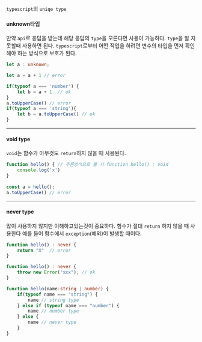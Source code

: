 `typescript`의 `uniqe type`

#### unknown타입
만약 `api`로 응답을 받는데 해당 응답의 `type`을 모른다면 사용이 가능하다.
`type`을 알 지 못할때 사용하면 된다.
`typescript`로부터 어떤 작업을 하려면 변수의 타입을 먼저 확인해야 하는 방식으로 보호가 된다.
```ts
let a : unknown;

let a = a + 1 // error

if(typeof a === 'number') {
	let b = a + 1  // ok
}
a.toUpperCase() // error
if(typeof a === 'string'){
	let b = a.toUpperCase() // ok
}
```

---
#### void type
`void`는 함수가 아무것도 `return`하지 않을 때 사용된다.
```ts
function hello() { // 추론방식으로 볼 시 function hello() : void
	console.log('x')
}
				
const a = hello();
a.toUpperCase() // error
```

---
#### never type
많이 사용하지 않지만 이해하고있는것이 중요하다. 
함수가 절대 `return` 하지 않을 때 사용한다 예를 들어 함수에서 `exception`(예외)이 발생할 때이다.
```ts
function hello() : never {
	return "X"  // error
}

function hello() : never {
	throw new Error("xxx"); // ok
}

function hello(name:string | number) {
	if(typeof name === "string") {
		name // string type
	} else if (typeof name === "number") {
		name // number type
	} else {
		name // never type
	}
}
```
